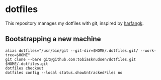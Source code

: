 # dotfiles

This repository manages my dotfiles with git, inspired by
[harfangk](https://harfangk.github.io/2016/09/18/manage-dotfiles-with-a-git-bare-repository.html).

## Bootstrapping a new machine

```
alias dotfiles="/usr/bin/git --git-dir=$HOME/.dotfiles.git/ --work-tree=$HOME"
git clone --bare git@github.com:tobiasknudsen/dotfiles.git $HOME/.dotfiles.git
dotfiles checkout
dotfiles config --local status.showUntrackedFiles no
```
